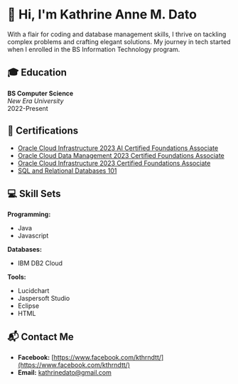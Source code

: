 # 👋 Hi, I'm Kathrine Anne M. Dato

With a flair for coding and database management skills, I thrive on tackling complex problems and crafting elegant solutions. My journey in tech started when I enrolled in the BS Information Technology program.

## 🎓 Education

**BS Computer Science**  
*New Era University*  
2022-Present

## 📜 Certifications

- [Oracle Cloud Infrastructure 2023 AI Certified Foundations Associate](https://catalog-education.oracle.com/pls/certview/sharebadge?id=6B6100259FC2560C98D0E6AFAB8215F96F641A52DDC1A1DC222C35E954D77679)
- [Oracle Cloud Data Management 2023 Certified Foundations Associate](https://catalog-education.oracle.com/pls/certview/sharebadge?id=CF48B96D69288ACF12A663C7E51C626B6FF7483E42A505609027F2E4C04C22EB)
- [Oracle Cloud Infrastructure 2023 Certified Foundations Associate](https://catalog-education.oracle.com/pls/certview/sharebadge?id=DBCC5B767C7CB9BE24826A98606A0793420C5C7E65C52E46B1A6EA3AAEF0B6A0)
- [SQL and Relational Databases 101](https://courses.cognitiveclass.ai/certificates/4375cd8685e24dcbb2c83fc260f16fc1)

## 💻 Skill Sets

**Programming:**  
- Java
- Javascript

**Databases:**  
- IBM DB2 Cloud

**Tools:**  
- Lucidchart
- Jaspersoft Studio
- Eclipse
- HTML

## 📬 Contact Me

- **Facebook:** [https://www.facebook.com/kthrndtt/](https://www.facebook.com/kthrndtt/)
- **Email:** [kathrinedato@gmail.com](mailto:kathrinedato@gmail.com)
